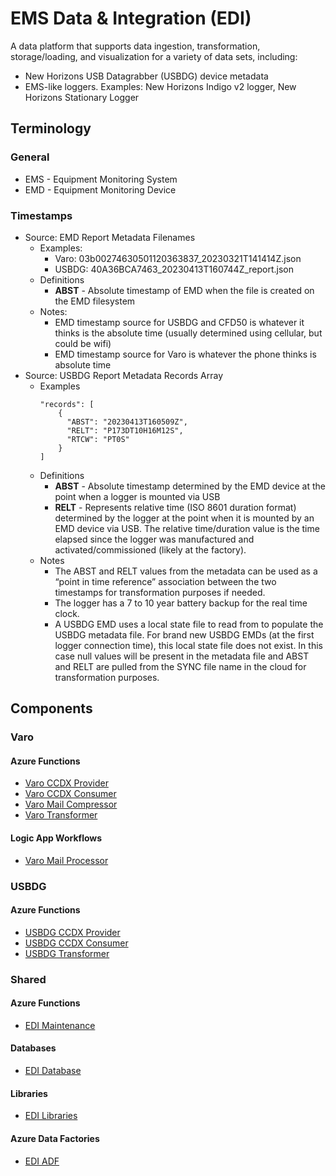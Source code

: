 # EMS Data &amp; Integration (EDI)

A data platform that supports data ingestion, transformation, storage/loading, and visualization for a variety of data sets, including:

* New Horizons USB Datagrabber (USBDG) device metadata
* EMS-like loggers. Examples: New Horizons Indigo v2 logger, New Horizons Stationary Logger

## Terminology

### General

* EMS - Equipment Monitoring System
* EMD - Equipment Monitoring Device

### Timestamps

* Source: EMD Report Metadata Filenames
  * Examples:
    * Varo: 03b00274630501120363837_20230321T141414Z.json
    * USBDG: 40A36BCA7463_20230413T160744Z_report.json
  * Definitions
    * **ABST** - Absolute timestamp of EMD when the file is created on the EMD filesystem
  * Notes:
    * EMD timestamp source for USBDG and CFD50 is whatever it thinks is the absolute time (usually determined using cellular, but could be wifi)
    * EMD timestamp source for Varo is whatever the phone thinks is absolute time
* Source: USBDG Report Metadata Records Array
  * Examples
    ```
    "records": [
		{
		  "ABST": "20230413T160509Z",
		  "RELT": "P173DT10H16M12S",
		  "RTCW": "PT0S"
		}
	]
    ```
  * Definitions
    * **ABST** - Absolute timestamp determined by the EMD device at the point when a logger is mounted via USB
	* **RELT** - Represents relative time (ISO 8601 duration format) determined by the logger at the point when it is mounted by an EMD device via USB. The relative time/duration value is the time elapsed since the logger was manufactured and activated/commissioned (likely at the factory).
  * Notes
    * The ABST and RELT values from the metadata can be used as a “point in time reference” association between the two timestamps for transformation purposes if needed.
	* The logger has a 7 to 10 year battery backup for the real time clock. 
	* A USBDG EMD uses a local state file to read from to populate the USBDG metadata file. For brand new USBDG EMDs (at the first logger connection time), this local state file does not exist. In this case null values will be present in the metadata file and ABST and RELT are pulled from the SYNC file name in the cloud for transformation purposes.
  
## Components

### Varo

#### Azure Functions

* [Varo CCDX Provider](fa-ccdx-provider-varo/README.md)
* [Varo CCDX Consumer](fa-ccdx-consumer-varo/README.md)
* [Varo Mail Compressor](fa-mail-compressor-varo/README.md)
* [Varo Transformer](fa-adf-transform-varo/README.md)

#### Logic App Workflows

* [Varo Mail Processor](logic-apps-varo-mail-processor/README.md)

### USBDG

#### Azure Functions

* [USBDG CCDX Provider](fa-ccdx-provider/README.md)
* [USBDG CCDX Consumer](fa-ccdx-consumer/README.md)
* [USBDG Transformer](fa-adf-transform-indigo-v2-varo/README.md)

### Shared

#### Azure Functions

* [EDI Maintenance](fa-maint/README.md)

#### Databases

* [EDI Database](db-edi/README.md)

#### Libraries

* [EDI Libraries](lib-edi/README.md)

#### Azure Data Factories

* [EDI ADF](adf-edi/README.md)
